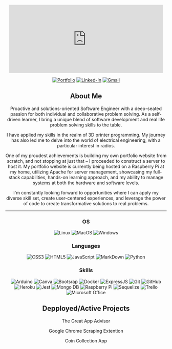 <div align="center">

<!-- ![](https://media.giphy.com/media/OFt70ATtDBKDGXejbY/giphy.gif) -->

<iframe src="https://giphy.com/embed/OFt70ATtDBKDGXejbY" width="480" height="213" frameBorder="0" class="giphy-embed"></iframe><p><a href="https://giphy.com/gifs/OFt70ATtDBKDGXejbY"></a></p>


[![Portfolio](https://img.shields.io/badge/Portfolio-%23000000.svg?style=for-the-badge&logo=firefox&logoColor=#FF7139)](https://peterksharma.github.io/portfolio/)
[![Linked-In](https://img.shields.io/badge/LinkedIn-0077B5?style=for-the-badge&logo=linkedin&logoColor=white)](https://www.linkedin.com/in/peterksharma)
[![Gmail](https://img.shields.io/badge/Gmail-D14836?style=for-the-badge&logo=gmail&logoColor=white)](mailto:peterksharma@gmail.com)


## About Me

Proactive and solutions-oriented Software Engineer with a deep-seated passion for both individual and collaborative problem solving. As a self-driven learner, I bring a unique blend of software development and real life problem solving skills to the table.

I have applied my skills in the realm of 3D printer programming. My journey has also led me to delve into the world of electrical engineering, with a particular interest in radios.

One of my proudest achievements is building my own portfolio website from scratch, and not stopping at just that – I proceeded to construct a server to host it. My portfolio website is currently being hosted on a Raspberry Pi at my home, utilizing Apache for server management, showcasing my full-stack capabilities, hands-on learning approach, and my ability to manage systems at both the hardware and software levels.

I'm constantly looking forward to opportunities where I can apply my diverse skill set, create user-centered experiences, and leverage the power of code to create transformative solutions to real problems.
<br>
 
 ___

### OS

![Linux](https://img.shields.io/badge/Linux-FCC624?style=for-the-badge&logo=linux&logoColor=black)
![MacOS](https://img.shields.io/badge/mac%20os-000000?style=for-the-badge&logo=macos&logoColor=F0F0F0)
![Windows](https://img.shields.io/badge/Windows-0078D6?style=for-the-badge&logo=windows&logoColor=white)

### Languages 

![CSS3](https://img.shields.io/badge/css3-%231572B6.svg?style=for-the-badge&logo=css3&logoColor=white)
![HTML5](https://img.shields.io/badge/html5-%23E34F26.svg?style=for-the-badge&logo=html5&logoColor=white)
![JavaScript](https://img.shields.io/badge/javascript-%23323330.svg?style=for-the-badge&logo=javascript&logoColor=%23F7DF1E)
![MarkDown](https://img.shields.io/badge/markdown-%23000000.svg?style=for-the-badge&logo=markdown&logoColor=white)
![Python](https://img.shields.io/badge/python-3670A0?style=for-the-badge&logo=python&logoColor=ffdd54)

### Skills
![Arduino](https://img.shields.io/badge/-Arduino-00979D?style=for-the-badge&logo=Arduino&logoColor=white)
![Canva](https://img.shields.io/badge/Canva-%2300C4CC.svg?&style=for-the-badge&logo=Canva&logoColor=white)
![Bootsrap](https://img.shields.io/badge/Bootstrap-563D7C?style=for-the-badge&logo=bootstrap&logoColor=white)
![Docker](https://img.shields.io/badge/docker-%230db7ed.svg?style=for-the-badge&logo=docker&logoColor=white)
![ExpressJS](https://img.shields.io/badge/Express.js-404D59?style=for-the-badge)
![Git](https://img.shields.io/badge/git-%23F05033.svg?style=for-the-badge&logo=git&logoColor=white)
![GitHub](https://img.shields.io/badge/github-%23121011.svg?style=for-the-badge&logo=github&logoColor=white)
![Heroku](https://img.shields.io/badge/Heroku-430098?style=for-the-badge&logo=heroku&logoColor=white)
![Jest](https://img.shields.io/badge/-jest-%23C21325?style=for-the-badge&logo=jest&logoColor=white)
![Mongo DB](https://img.shields.io/badge/MongoDB-4EA94B?style=for-the-badge&logo=mongodb&logoColor=white)
![Raspberry Pi](https://img.shields.io/badge/-RaspberryPi-C51A4A?style=for-the-badge&logo=Raspberry-Pi)
![Sequelize](https://img.shields.io/badge/Sequelize-52B0E7?style=for-the-badge&logo=Sequelize&logoColor=white)
![Trello](https://img.shields.io/badge/Trello-%23026AA7.svg?style=for-the-badge&logo=Trello&logoColor=white)
![Microsoft Office](https://img.shields.io/badge/Microsoft_Office-D83B01?style=for-the-badge&logo=microsoft-office&logoColor=white)

## Depployed/Active Projects

The Great App Advisor

Google Chrome Scraping Extention

Coin Collection App


</div>